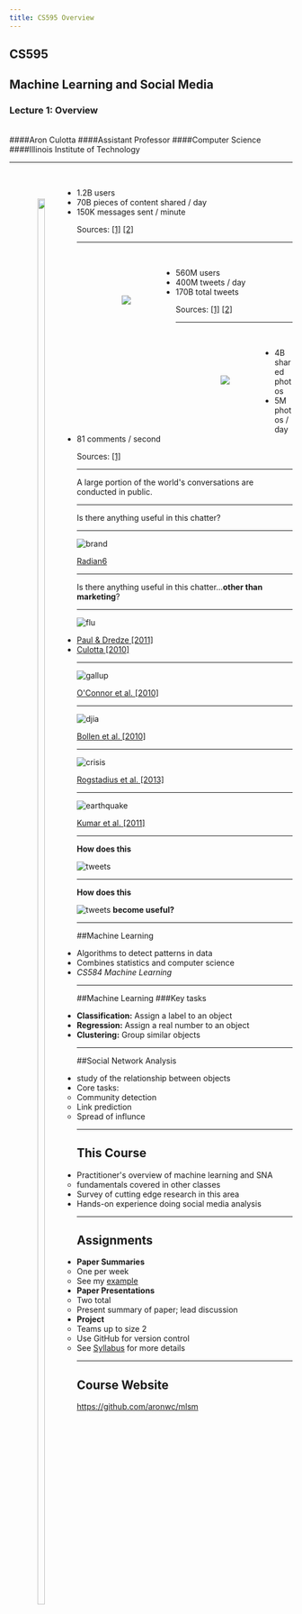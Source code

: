 ```yaml
---
title: CS595 Overview
---
```


## CS595
## Machine Learning and Social Media
### **Lecture 1: Overview**
<br>
####Aron Culotta
####Assistant Professor
####Computer Science
####Illinois Institute of Technology

---

<span style="float: left; margin: 50px;">
<img width=80% src="images/fb_logo.png"/>
</span>

<br>

- 1.2B users
- 70B pieces of content shared / day
- 150K messages sent / minute

Sources: [\[1\]](http://www.statisticbrain.com/facebook-statistics/) [\[2\]](http://expandedramblings.com/index.php/march-2013-by-the-numbers-a-few-amazing-twitter-stats/)

---

<span style="float: left; margin: 80px;">
<img src="images/twitter_logo2.png"/>
</span>

<br>

- 560M users
- 400M tweets / day
- 170B total tweets


Sources: [\[1\]](http://www.statisticbrain.com/twitter-statistics/) [\[2\]](http://expandedramblings.com/index.php/march-2013-by-the-numbers-a-few-amazing-twitter-stats/)

---

<span style="float: left; margin: 80px;">
<img src="images/instagram.png"/>
</span>
<br>

- 4B shared photos
- 5M photos / day
- 81 comments / second

Sources: [\[1\]](http://www.huffingtonpost.com/brian-honigman/100-fascinating-social-me_b_2185281.html)


---

A large portion of the world's conversations are conducted in public.


---

Is there anything useful in this chatter?

---

![brand](images/brand.png)

[Radian6](http://www.salesforcemarketingcloud.com/blog/2012/08/social-media-insights-peekanalytics-at-work/)

---

Is there anything useful in this chatter...**other than marketing**?

---

![flu](images/flu.png)

- [Paul & Dredze \[2011\]](http://www.cs.jhu.edu/~mdredze/publications/twitter_health_icwsm_11.pdf)
- [Culotta \[2010\]](http://cs.iit.edu/~culotta/pubs/culotta10towards.pdf)

---

![gallup](images/gallup.png)

[O'Connor et al. \[2010\]](http://www.cs.cmu.edu/~nasmith/papers/oconnor+balasubramanyan+routledge+smith.icwsm10.pdf)

---

![djia](images/djia.png)

[Bollen et al. \[2010\]](http://arxiv.org/pdf/1010.3003v1.pdf)

---

![crisis](images/crisis.png)

[Rogstadius et al. \[2013\]](http://ufn.virtues.fi/~jakob/twitter/about.php)

---

![earthquake](images/earthquake.png)

[Kumar et al. \[2011\]](http://www.public.asu.edu/~mabbasi2/papers/kumar2011tweettracker.pdf)

---

**How does this**

![tweets](images/tweets.png)

---

**How does this**

![tweets](images/tweets.png) **become useful?**

---

##Machine Learning
- Algorithms to detect patterns in data
- Combines statistics and computer science
- *CS584 Machine Learning*

---

##Machine Learning
###Key tasks
- **Classification:** Assign a label to an object
- **Regression:** Assign a real number to an object
- **Clustering:** Group similar objects

---

##Social Network Analysis
- study of the relationship between objects
- Core tasks:
  - Community detection
  - Link prediction
  - Spread of influnce

---

## This Course
- Practitioner's overview of machine learning and SNA
  - fundamentals covered in other classes
- Survey of cutting edge research in this area
- Hands-on experience doing social media analysis

---

## Assignments

- **Paper Summaries**
  - One per week
  - See my [example](https://github.com/aronwc/mlsm/blob/master/papers/schulz13multi/)
- **Paper Presentations**
  - Two total
  - Present summary of paper; lead discussion
- **Project**
  - Teams up to size 2
  - Use GitHub for version control
  - See [Syllabus](https://github.com/aronwc/mlsm/wiki/Syllabus#wiki-Paper_Presentation) for more details


---

## Course Website

<https://github.com/aronwc/mlsm>
